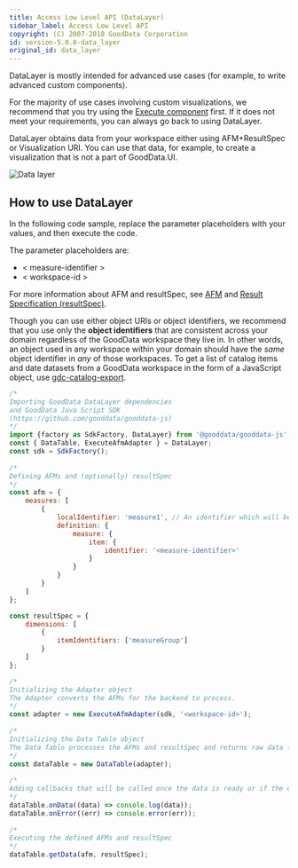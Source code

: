 ```yaml
---
title: Access Low Level API (DataLayer)
sidebar_label: Access Low Level API
copyright: (C) 2007-2018 GoodData Corporation
id: version-5.0.0-data_layer
original_id: data_layer
---
```


DataLayer is mostly intended for advanced use cases \(for example, to write advanced custom components\).

For the majority of use cases involving custom visualizations, we recommend that you try using the [Execute component](50_custom__component.md) first. If it does not meet your requirements, you can always go back to using DataLayer.

DataLayer obtains data from your workspace either using AFM+ResultSpec or Visualization URI. You can use that data, for example, to create a visualization that is not a part of GoodData.UI.

![Data layer](assets/data_layer_diagram.png)

## How to use DataLayer

In the following code sample, replace the parameter placeholders with your values, and then execute the code.

The parameter placeholders are:

* &lt; measure-identifier &gt;
* &lt; workspace-id &gt;

For more information about AFM and resultSpec, see [AFM](afm) and [Result Specification \(resultSpec\)](50_custom__result.md).

Though you can use either object URIs or object identifiers, we recommend that you use only the **object identifiers** that are consistent across your domain regardless of the GoodData workspace they live in. In other words, an object used in any workspace within your domain should have the _same_ object identifier in _any_ of those workspaces. To get a list of catalog items and date datasets from a GoodData workspace in the form of a JavaScript object, use [gdc-catalog-export](02_start__catalog_export.md).

```javascript
/*
Importing GoodData DataLayer dependencies
and GoodData Java Script SDK
(https://github.com/gooddata/gooddata-js)
*/
import {factory as SdkFactory, DataLayer} from '@gooddata/gooddata-js';
const { DataTable, ExecuteAfmAdapter } = DataLayer;
const sdk = SdkFactory();
 
/*
Defining AFMs and (optionally) resultSpec
*/
const afm = {
    measures: [
        {
            localIdentifier: 'measure1', // An identifier which will be referenced in the execution results
            definition: {
                measure: {
                    item: {
                        identifier: '<measure-identifier>'
                    }
                }
            }
        }
    ]
};

const resultSpec = {
    dimensions: [
        {
            itemIdentifiers: ['measureGroup']
        }
    ]
};

/*
Initializing the Adapter object
The Adapter converts the AFMs for the backend to process.
*/
const adapter = new ExecuteAfmAdapter(sdk, '<workspace-id>');
 
/*
Initializing the Data Table object
The Data Table processes the AFMs and resultSpec and returns raw data from the backend.
*/
const dataTable = new DataTable(adapter);
 
/*
Adding callbacks that will be called once the data is ready or if the execution fails.
*/
dataTable.onData((data) => console.log(data));
dataTable.onError((err) => console.error(err));
 
/*
Executing the defined AFMs and resultSpec
*/
dataTable.getData(afm, resultSpec);
```
